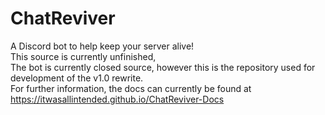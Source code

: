 # ChatReviver
A Discord bot to help keep your server alive!  
This source is currently unfinished,  
The bot is currently closed source, however this is the repository used for development of the v1.0 rewrite.  
For further information, the docs can currently be found at https://itwasallintended.github.io/ChatReviver-Docs
